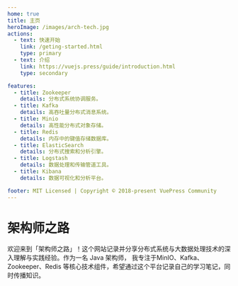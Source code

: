 ```yaml
---
home: true
title: 主页
heroImage: /images/arch-tech.jpg
actions:
  - text: 快速开始
    link: /geting-started.html
    type: primary
  - text: 介绍
    link: https://vuejs.press/guide/introduction.html
    type: secondary

features:
  - title: Zookeeper
    details: 分布式系统协调服务。
  - title: Kafka
    details: 高吞吐量分布式消息系统。
  - title: Minio
    details: 高性能分布式对象存储。
  - title: Redis
    details: 内存中的键值存储数据库。
  - title: ElasticSearch
    details: 分布式搜索和分析引擎。
  - title: Logstash
    details: 数据处理和传输管道工具。  
  - title: Kibana
    details: 数据可视化和分析平台。

footer: MIT Licensed | Copyright © 2018-present VuePress Community
---
```

# 架构师之路
欢迎来到「架构师之路」！这个网站记录并分享分布式系统与大数据处理技术的深入理解与实践经验。作为一名 Java 架构师，
我专注于MinIO、Kafka、Zookeeper、Redis 等核心技术组件，希望通过这个平台记录自己的学习笔记，同时传播知识。

[default-theme-home]: https://vuejs.press/reference/default-theme/frontmatter.html#home-page
